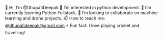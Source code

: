👋 Hi, I’m @DhupatiDeepak
👀 I’m interested in python development.
🌱 I’m currently learning Python Fullstack.
💞️ I’m looking to collaborate on machine learning and drone projects.
📫 How to reach me: @dhupatideepak@gmail.com
⚡ Fun fact: I love playing cricket and travelling!
